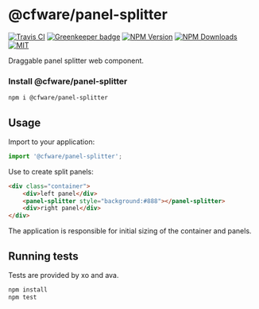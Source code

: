 # @cfware/panel-splitter

[![Travis CI][travis-image]][travis-url]
[![Greenkeeper badge][gk-image]](https://greenkeeper.io/)
[![NPM Version][npm-image]][npm-url]
[![NPM Downloads][downloads-image]][downloads-url]
[![MIT][license-image]](LICENSE)

Draggable panel splitter web component.


### Install @cfware/panel-splitter

```sh
npm i @cfware/panel-splitter
```


## Usage

Import to your application:
```js
import '@cfware/panel-splitter';
```

Use to create split panels:
```html
<div class="container">
	<div>left panel</div>
	<panel-splitter style="background:#888"></panel-splitter>
	<div>right panel</div>
</div>
```

The application is responsible for initial sizing of the container and panels.


## Running tests

Tests are provided by xo and ava.

```sh
npm install
npm test
```

[npm-image]: https://img.shields.io/npm/v/@cfware/panel-splitter.svg
[npm-url]: https://npmjs.org/package/@cfware/panel-splitter
[travis-image]: https://travis-ci.org/cfware/panel-splitter.svg?branch=master
[travis-url]: https://travis-ci.org/cfware/panel-splitter
[gk-image]: https://badges.greenkeeper.io/cfware/panel-splitter.svg
[downloads-image]: https://img.shields.io/npm/dm/@cfware/panel-splitter.svg
[downloads-url]: https://npmjs.org/package/@cfware/panel-splitter
[license-image]: https://img.shields.io/npm/l/@cfware/panel-splitter.svg
